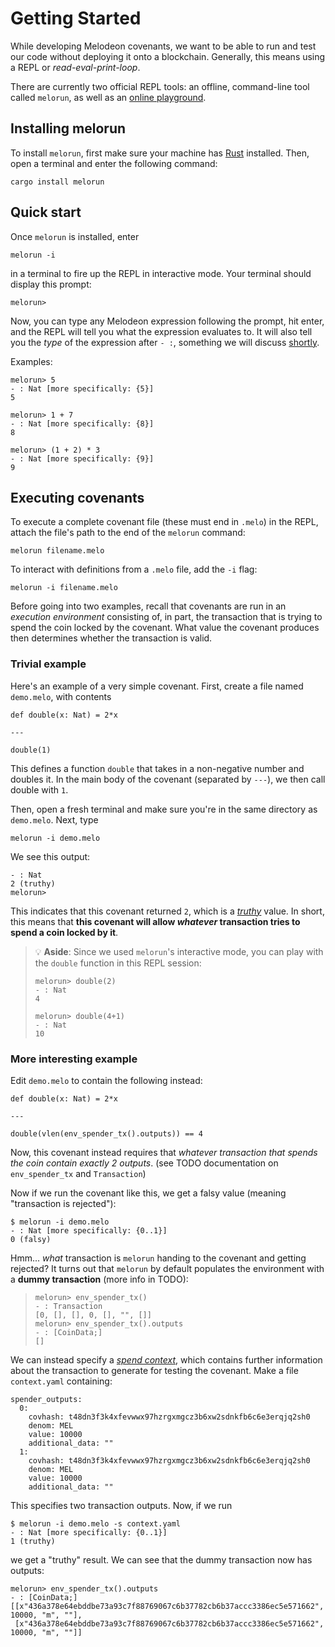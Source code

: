 # Getting Started

While developing Melodeon covenants, we want to be able to run and test our code without deploying it onto a blockchain. Generally, this means using a REPL or _read-eval-print-loop_.

There are currently two official REPL tools: an offline, command-line tool called `melorun`, as well as an [online playground](https://play.melodeonlang.org/).

## Installing melorun

To install `melorun`, first make sure your machine has [Rust](https://www.rust-lang.org/tools/install) installed. Then, open a terminal and enter the following command:

```
cargo install melorun
```

## Quick start

Once `melorun` is installed, enter

```
melorun -i
```

in a terminal to fire up the REPL in interactive mode. Your terminal should display this prompt:

```
melorun>
```

Now, you can type any Melodeon expression following the prompt, hit enter, and the REPL will tell you what the expression evaluates to. It will also tell you the _type_ of the expression after `- :`, something we will discuss [shortly](3_simple_types.md).

Examples:

```
melorun> 5
- : Nat [more specifically: {5}]
5

melorun> 1 + 7
- : Nat [more specifically: {8}]
8

melorun> (1 + 2) * 3
- : Nat [more specifically: {9}]
9
```

## Executing covenants

To execute a complete covenant file (these must end in `.melo`) in the REPL, attach the file's path to the end of the `melorun` command:

```
melorun filename.melo
```

To interact with definitions from a `.melo` file, add the `-i` flag:

```
melorun -i filename.melo
```

Before going into two examples, recall that covenants are run in an _execution environment_ consisting of, in part, the transaction that is trying to spend the coin locked by the covenant. What value the covenant produces then determines whether the transaction is valid.

### Trivial example

Here's an example of a very simple covenant. First, create a file named `demo.melo`, with contents

```
def double(x: Nat) = 2*x

---

double(1)
```

This defines a function `double` that takes in a non-negative number and doubles it. In the main body of the covenant (separated by `---`), we then call double with `1`.

Then, open a fresh terminal and make sure you're in the same directory as `demo.melo`. Next, type

```
melorun -i demo.melo
```

We see this output:

```
- : Nat
2 (truthy)
melorun>
```

This indicates that this covenant returned `2`, which is a [_truthy_](3_simple_types.md#values) value. In short, this means that **this covenant will allow _whatever_ transaction tries to spend a coin locked by it**.

> 💡 **Aside**: Since we used `melorun`'s interactive mode, you can play with the `double` function in this REPL session:
>
> ```
> melorun> double(2)
> - : Nat
> 4
>
> melorun> double(4+1)
> - : Nat
> 10
> ```

### More interesting example

Edit `demo.melo` to contain the following instead:

```
def double(x: Nat) = 2*x

---

double(vlen(env_spender_tx().outputs)) == 4
```

Now, this covenant instead requires that _whatever transaction that spends the coin contain exactly 2 outputs_. (see TODO documentation on `env_spender_tx` and `Transaction`)

Now if we run the covenant like this, we get a falsy value (meaning "transaction is rejected"):

```
$ melorun -i demo.melo
- : Nat [more specifically: {0..1}]
0 (falsy)
```

Hmm... _what_ transaction is `melorun` handing to the covenant and getting rejected? It turns out that `melorun` by default populates the environment with a **dummy transaction** (more info in TODO):

> ```
> melorun> env_spender_tx()
> - : Transaction
> [0, [], [], 0, [], "", []]
> melorun> env_spender_tx().outputs
> - : [CoinData;]
> []
> ```

We can instead specify a [_spend context_](https://github.com/themeliolabs/melorun/#spend-context), which contains further information about the transaction to generate for testing the covenant. Make a file `context.yaml` containing:

```
spender_outputs:
  0:
    covhash: t48dn3f3k4xfevwwx97hzrgxmgcz3b6xw2sdnkfb6c6e3erqjq2sh0
    denom: MEL
    value: 10000
    additional_data: ""
  1:
    covhash: t48dn3f3k4xfevwwx97hzrgxmgcz3b6xw2sdnkfb6c6e3erqjq2sh0
    denom: MEL
    value: 10000
    additional_data: ""
```

This specifies two transaction outputs. Now, if we run

```
$ melorun -i demo.melo -s context.yaml
- : Nat [more specifically: {0..1}]
1 (truthy)
```

we get a "truthy" result. We can see that the dummy transaction now has outputs:

```
melorun> env_spender_tx().outputs
- : [CoinData;]
[[x"436a378e64ebddbe73a93c7f88769067c6b37782cb6b37accc3386ec5e571662", 10000, "m", ""],
 [x"436a378e64ebddbe73a93c7f88769067c6b37782cb6b37accc3386ec5e571662", 10000, "m", ""]]
```
